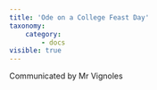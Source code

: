```yaml
---
title: 'Ode on a College Feast Day'
taxonomy:
    category:
        - docs
visible: true
---
```


<div class="author">Communicated by Mr Vignoles</div>